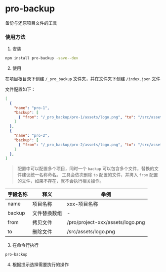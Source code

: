 # pro-backup

备份与还原项目文件的工具

### 使用方法

1. 安装

```bash
npm install pro-backup -save--dev
```

2. 使用

在项目根目录下创建 `/_pro_backup` 文件夹，并在文件夹下创建 `/index.json` 文件

文件配置如下：

```json
[
  {
    "name": "pro-1",
    "backup": [
      { "from": "/_pro_backup/pro-1/assets/logo.png", "to": "/src/assets/logo.png" },
    ]
  },
  {
    "name": "pro-2",
    "backup": [
      { "from": "/_pro_backup/pro-2/assets/logo.png", "to": "/src/assets/logo.png" },
    ]
  },
]
```

> 配置中可以配置多个项目，同时一个 `backup` 可以包含多个文件，替换的文件建议统一名称命名。
> 工具会依次删除 `to` 配置的文件，并拷入 `from` 配置的文件，如果不存在，就不会执行相关操作。

| 字段名称 | 释义         | 举例                             |
| -------- | ------------ | -------------------------------- |
| name     | 项目名称     | xxx-项目名称                     |
| backup   | 文件替换数组 | -                                |
| from     | 拷贝文件     | /pro/project-xxx/assets/logo.png |
| to       | 删除文件     | /src/assets/logo.png             |

3. 在命令行执行

```bash
pro-backup
```

4. 根据提示选择需要执行的操作